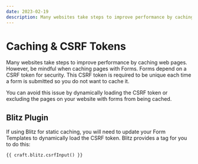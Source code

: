 ```yaml
---
date: 2023-02-19
description: Many websites take steps to improve performance by caching web pages. However, be mindful when caching pages with Forms.
---
```


# Caching & CSRF Tokens

Many websites take steps to improve performance by caching web pages. However, be mindful when caching pages with Forms. Forms depend on a CSRF token for security. This CSRF token is required to be unique each time a form is submitted so you do not want to cache it.

You can avoid this issue by dynamically loading the CSRF token or excluding the pages on your website with forms from being cached.

## Blitz Plugin

If using Blitz for static caching, you will need to update your Form Templates to dynamically load the CSRF token. Blitz provides a tag for you to do this:

``` twig
{{ craft.blitz.csrfInput() }}
```
 
